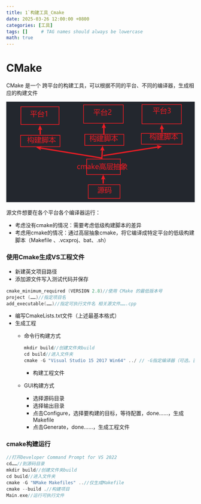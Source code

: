 ```yaml
---
title: 1`构建工具_Cmake
date: 2025-03-26 12:00:00 +0800
categories: [工具]
tags: []     # TAG names should always be lowercase
math: true
---
```

# CMake

CMake 是一个 跨平台的构建工具，可以根据不同的平台、不同的编译器，生成相应的构建文件

![1](../assets/img/blog/Tool/cmake作用.png)

源文件想要在各个平台各个编译器运行：

* 考虑没有cmake的情况：需要考虑低级构建脚本的差异
* 考虑用cmake的情况：通过高层抽象cmake，将它编译成特定平台的低级构建脚本（Makefile 、.vcxproj、bat、.sh）

### 使用Cmake生成VS工程文件

* 新建英文项目路径
* 添加源文件写入测试代码并保存

```c++
cmake_minimum_required (VERSION 2.8)//使用 CMake 的最低版本号
project (……)//指定项目名
add_executable(……)//指定可执行文件名 相关源文件…….cpp
```

* 编写CmakeLists.txt文件（上述最基本格式）
* 生成工程
  * 命令行构建方式
    
    ```c++
    mkdir build//创建文件夹build
    cd build//进入文件夹
    cmake -G "Visual Studio 15 2017 Win64" ../ // -G指定编译器（可选。否则使用默认编译器），指定CmakeLists.txt所在目录
    ```

    * 构建工程文件
  * GUI构建方式
    * 选择源码目录
    * 选择输出目录
    * 点击Configure，选择要构建的目标，等待配置，done……，生成Makefile
    * 点击Generate，done……，生成工程文件

### cmake构建运行
  
  ```c++
  //打开Developer Command Prompt for VS 2022
  cd……//到源码目录
  mkdir build//创建文件夹build
  cd build//进入文件夹
  cmake -G "NMake Makefiles" ..//仅生成Makefile
  cmake --build .//构建项目
  Main.exe//运行可执行文件
  ```